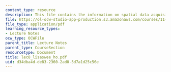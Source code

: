 ```yaml
---
content_type: resource
description: This file contains the information on spatial data acquisitions.
file: https://ol-ocw-studio-app-production.s3.amazonaws.com/courses/11-204-planning-communications-and-digital-media-fall-2004/d34dba4dde8323602ad05d7a1d25c56e_lec8_lisaswee_ho.pdf
file_type: application/pdf
learning_resource_types:
- Lecture Notes
ocw_type: OCWFile
parent_title: Lecture Notes
parent_type: CourseSection
resourcetype: Document
title: lec8_lisaswee_ho.pdf
uid: d34dba4d-de83-2360-2ad0-5d7a1d25c56e
---
```

